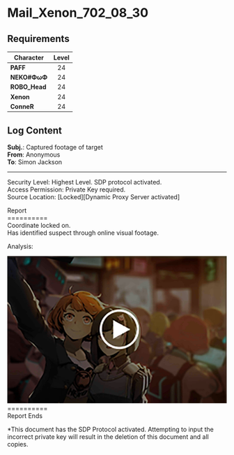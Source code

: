 # Mail_Xenon_702_08_30
## Requirements
|  Character  |Level|
|-------------|:---:|
|**PAFF**     | 24  |
|**NEKO#ΦωΦ** | 24  |
|**ROBO_Head**| 24  |
|**Xenon**    | 24  |
|**ConneR**   | 24  |

## Log Content
**Subj.**: Captured footage of target<br>
**From**: Anonymous<br>
**To**: Simon Jackson
___
Security Level: Highest Level. SDP protocol activated.<br>
Access Permission: Private Key required.<br>
Source Location: [Locked][Dynamic Proxy Server activated]

Report<br>
==========<br>
Coordinate locked on.<br>
Has identified suspect through online visual footage.

Analysis:<br>


![xos2502.png](./attachments/xos2502.png)
==========<br>
Report Ends

\*This document has the SDP Protocol activated. Attempting to input the incorrect private key will result in the deletion of this document and all copies.
